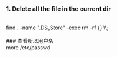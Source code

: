 ### 1. Delete all the file in the current dir<br>
<br>
find .  -name ".DS_Store" -exec rm -rf {} \\;<br>
<br>
###  查看所以用户名<br>
more /etc/passwd<br>
